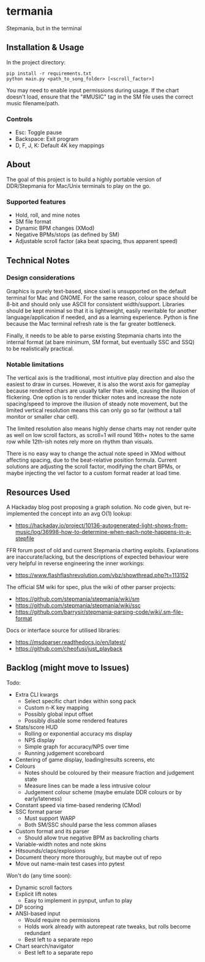 # termania
Stepmania, but in the terminal

## Installation & Usage
In the project directory:
```
pip install -r requirements.txt
python main.py <path_to_song_folder> [<scroll_factor>]
```

You may need to enable input permissions during usage.
If the chart doesn't load, ensure that the "#MUSIC" tag in the SM file uses the correct music filename/path.

### Controls
- Esc: Toggle pause
- Backspace: Exit program
- D, F, J, K: Default 4K key mappings

## About
The goal of this project is to build a highly portable version of DDR/Stepmania for Mac/Unix terminals to play on the go.

### Supported features
- Hold, roll, and mine notes
- SM file format
- Dynamic BPM changes (XMod)
- Negative BPMs/stops (as defined by SM)
- Adjustable scroll factor (aka beat spacing, thus apparent speed)

## Technical Notes
### Design considerations
Graphics is purely text-based, since sixel is unsupported on the default terminal for Mac and GNOME.
For the same reason, colour space should be 8-bit and should only use ASCII for consistent width/support.
Libraries should be kept minimal so that it is lightweight, easily rewritable for another language/application if needed, and as a learning experience.
Python is fine because the Mac terminal refresh rate is the far greater bottleneck.

Finally, it needs to be able to parse existing Stepmania charts into the internal format (at bare minimum, SM format, but eventually SSC and SSQ) to be realistically practical.

### Notable limitations
The vertical axis is the traditional, most intuitive play direction and also the easiest to draw in curses.
However, it is also the worst axis for gameplay because rendered chars are usually taller than wide, causing the illusion of flickering.
One option is to render thicker notes and increase the note spacing/speed to improve the illusion of steady note movement,
but the limited vertical resolution means this can only go so far (without a tall monitor or smaller char cell).

The limited resolution also means highly dense charts may not render quite as well on low scroll factors, as scroll=1 will round 16th+ notes to the same row while 12th-ish notes rely more on rhythm than visuals.

There is no easy way to change the actual note speed in XMod without affecting spacing, due to the beat-relative position formula. Current solutions are adjusting the scroll factor, modifying the chart BPMs, or maybe injecting the vel factor to a custom format reader at load time.

## Resources Used
A Hackaday blog post proposing a graph solution. No code given, but re-implemented the concept into an avg O(1) lookup:
- https://hackaday.io/project/10136-autogenerated-light-shows-from-music/log/36998-how-to-determine-when-each-note-happens-in-a-stepfile

FFR forum post of old and current Stepmania charting exploits. Explanations are inaccurate/lacking, but the descriptions of expected behaviour were very helpful in reverse engineering the inner workings:
- https://www.flashflashrevolution.com/vbz/showthread.php?t=113152

The official SM wiki for spec, plus the wiki of other parser projects:
- https://github.com/stepmania/stepmania/wiki/sm
- https://github.com/stepmania/stepmania/wiki/ssc
- https://github.com/barrysir/stepmania-parsing-code/wiki/.sm-file-format

Docs or interface source for utilised libraries:
- https://msdparser.readthedocs.io/en/latest/
- https://github.com/cheofusi/just_playback

## Backlog (might move to Issues)
Todo:
- Extra CLI kwargs
  - Select specific chart index within song pack
  - Custom n-K key mapping
  - Possibly global input offset
  - Possibly disable some rendered features
- Stats/score HUD
  - Rolling or exponential accuracy ms display
  - NPS display
  - Simple graph for accuracy/NPS over time
  - Running judgement scoreboard
- Centering of game display, loading/results screens, etc
- Colours
  - Notes should be coloured by their measure fraction and judgement state
  - Measure lines can be made a less intrusive colour
  - Judgement colour scheme (maybe emulate DDR colours or by early/lateness)
- Constant speed via time-based rendering (CMod)
- SSC format parser
  - Must support WARP
  - Both SM/SSC should parse the less common aliases
- Custom format and its parser
  - Should allow true negative BPM as backrolling charts
- Variable-width notes and note skins
- Hitsounds/claps/explosions
- Document theory more thoroughly, but maybe out of repo
- Move out name-main test cases into pytest

Won't do (any time soon):
- Dynamic scroll factors
- Explicit lift notes
  - Easy to implement in pynput, unfun to play
- DP scoring
- ANSI-based input
  - Would require no permissions
  - Holds work already with autorepeat rate tweaks, but rolls become redundant
  - Best left to a separate repo
- Chart search/navigator
  - Best left to a separate repo
